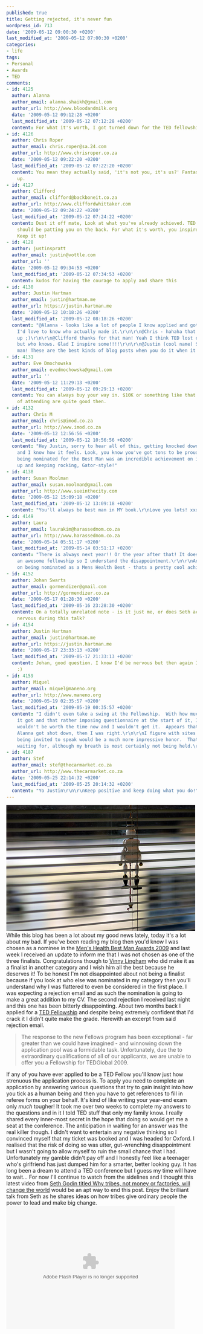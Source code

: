 ```yaml
---
published: true
title: Getting rejected, it's never fun
wordpress_id: 713
date: '2009-05-12 09:00:30 +0200'
last_modified_at: '2009-05-12 07:00:30 +0200'
categories:
- life
tags:
- Personal
- Awards
- TED
comments:
- id: 4125
  author: Alanna
  author_email: alanna.shaikh@gmail.com
  author_url: http://www.bloodandmilk.org
  date: '2009-05-12 09:12:28 +0200'
  last_modified_at: '2009-05-12 07:12:28 +0200'
  content: For what it's worth, I got turned down for the TED fellowship too.
- id: 4126
  author: Chris Roper
  author_email: chris.roper@sa.24.com
  author_url: http://www.chrisroper.co.za
  date: '2009-05-12 09:22:20 +0200'
  last_modified_at: '2009-05-12 07:22:20 +0200'
  content: You mean they actually said, 'it's not you, it's us?' Fantastic. Now cheer
    up.
- id: 4127
  author: Clifford
  author_email: clifford@backboneit.co.za
  author_url: http://www.cliffordwhittaker.com
  date: '2009-05-12 09:24:22 +0200'
  last_modified_at: '2009-05-12 07:24:22 +0200'
  content: Dust it off mate, Look at what you've already achieved. TED fellowship
    should be patting you on the back. For what it's worth, you inspire allot of people.
    Keep it up!
- id: 4128
  author: justinspratt
  author_email: justin@vottle.com
  author_url: ''
  date: '2009-05-12 09:34:53 +0200'
  last_modified_at: '2009-05-12 07:34:53 +0200'
  content: kudos for having the courage to apply and share this
- id: 4130
  author: Justin Hartman
  author_email: justin@hartman.me
  author_url: https://justin.hartman.me
  date: '2009-05-12 10:18:26 +0200'
  last_modified_at: '2009-05-12 08:18:26 +0200'
  content: "@Alanna - looks like a lot of people I know applied and got rejected.
    I'd love to know who actually made it.\r\n\r\n@Chris - hahaha that cheered me
    up ;)\r\n\r\n@Clifford thanks for that man! Yeah I think TED lost out personally
    but who knows. Glad I inspire some!!!!\r\n\r\n@Justin (cool name) Sprat - shot
    man! These are the best kinds of blog posts when you do it when it hurts most..."
- id: 4131
  author: Eve Dmochowska
  author_email: evedmochowska@gmail.com
  author_url: ''
  date: '2009-05-12 11:29:13 +0200'
  last_modified_at: '2009-05-12 09:29:13 +0200'
  content: You can always buy your way in. $10K or something like that. Your chances
    of attending are quite good then.
- id: 4132
  author: Chris M
  author_email: chris@imod.co.za
  author_url: http://www.imod.co.za
  date: '2009-05-12 12:56:56 +0200'
  last_modified_at: '2009-05-12 10:56:56 +0200'
  content: "Hey Justin, sorry to hear all of this, getting knocked down is never fun
    and I know how it feels. Look, you know you've got tons to be proud of and just
    being nominated for the Best Man was an incredible achievement on its own.\r\n\r\nHead
    up and keeping rocking, Gator-style!"
- id: 4138
  author: Susan Moolman
  author_email: susan.moolman@gmail.com
  author_url: http://www.sueinthecity.com
  date: '2009-05-12 15:09:18 +0200'
  last_modified_at: '2009-05-12 13:09:18 +0200'
  content: "You'll always be best man in MY book.\r\nLove you lots! xxx"
- id: 4149
  author: Laura
  author_email: laurakim@harassedmom.co.za
  author_url: http://www.harassedmom.co.za
  date: '2009-05-14 05:51:17 +0200'
  last_modified_at: '2009-05-14 03:51:17 +0200'
  content: "There is always next year!! Or the year after that! It does look like
    an awesome fellowship so I understand the disappointment.\r\n\r\nAnd congrats
    on being nominated as a Mens Health Best - thats a pretty cool achievement :)"
- id: 4152
  author: Johan Swarts
  author_email: gormendizer@gmail.com
  author_url: http://gormendizer.co.za
  date: '2009-05-17 01:28:30 +0200'
  last_modified_at: '2009-05-16 23:28:30 +0200'
  content: On a totally unrelated note - is it just me, or does Seth actually seem
    nervous during this talk?
- id: 4154
  author: Justin Hartman
  author_email: justin@hartman.me
  author_url: https://justin.hartman.me
  date: '2009-05-17 23:33:13 +0200'
  last_modified_at: '2009-05-17 21:33:13 +0200'
  content: Johan, good question. I know I'd be nervous but then again I'm not Seth
    :)
- id: 4159
  author: Miquel
  author_email: miquel@maneno.org
  author_url: http://www.maneno.org
  date: '2009-05-19 02:35:57 +0200'
  last_modified_at: '2009-05-19 00:35:57 +0200'
  content: "I didn't even take a swing at the Fellowship.  With how much circulation
    it got and that rather imposing questionnaire at the start of it, I figured it
    wouldn't be worth the time now and I wouldn't get it.  Appears that if you and
    Alanna got shot down, then I was right.\r\n\r\nI figure with sites like ours,
    being invited to speak would be a much more impressive honor.  That's what I'm
    waiting for, although my breath is most certainly not being held.\r\n\r\n-miquel"
- id: 4187
  author: Stef
  author_email: stef@thecarmarket.co.za
  author_url: http://www.thecarmarket.co.za
  date: '2009-05-25 22:14:32 +0200'
  last_modified_at: '2009-05-25 20:14:32 +0200'
  content: "Yo Justin\r\n\r\nKeep positive and keep doing what you do!"
---
```

<a href="http://www.flickr.com/photos/unclebumpy/2539483/" target="_blank" title="Sorrow and Rejection by unclebumpy"><img src="/assets/images/uploads/2009/05/2539483_1e8eb90797.jpg" alt="Sorrow and Rejection by unclebumpy" title="Sorrow and Rejection by unclebumpy" /></a>
While this blog has been a lot about my good news lately, today it's a lot about my bad. If you've been reading my blog then you'd know I was chosen as a nominee in the <a href="/2009/04/16/ive-been-nominated-for-the-2009-mens-health-best-man-awards/">Men's Health Best Man Awards 2009</a> and last week I received an update to inform me that I was not chosen as one of the three finalists. Congratulations though to <a href="http://www.vinnylingham.com/">Vinny Lingham</a> who did make it as a finalist in another category and I wish him all the best because he deserves it!
To be honest I'm not disappointed about not being a finalist because if you look at who else was nominated in my category then you'll understand why I was flattered to even be considered in the first place. I was expecting a rejection email and as such the nomination is going to make a great addition to my CV.
The second rejection I received last night and this one has been bitterly disappointing. About two months back I applied for a <a href="http://www.ted.com/index.php/fellows">TED Fellowship</a> and despite being extremely confident that I'd crack it I didn't quite make the grade. Herewith an excerpt from said rejection email.
<blockquote>The response to the new Fellows program has been exceptional - far greater than we could have imagined - and winnowing down the application pool was a formidable task. Unfortunately, due the to extraordinary qualifications of all of our applicants, we are unable to offer you a Fellowship for TEDGlobal 2009. 
</blockquote>
If any of you have ever applied to be a TED Fellow you'll know just how strenuous the application process is. To apply you need to complete an application by answering various questions that try to gain insight into how you tick as a human being and then you have to get references to fill in referee forms on your behalf. It's kind of like writing your year-end exam only <em>much</em> tougher!
It took me over two weeks to complete my answers to the questions and in it I told TED stuff that only my family know. I really shared every inner-most secret in the hope that doing so would get me a seat at the conference.
The anticipation in waiting for an answer was the real killer though. I didn't want to entertain any negative thinking so I convinced myself that my ticket was booked and I was headed for Oxford. I realised that the risk of doing so was utter, gut-wrenching disappointment but I wasn't going to allow myself to ruin the small chance that I had.
Unfortunately my gamble didn't pay off and I honestly feel like a teenager who's girlfriend has just dumped him for a smarter, better looking guy. It has long been a dream to attend a TED conference but I guess my time will have to wait...
For now I'll continue to watch from the sidelines and I thought this latest video from <a href="http://www.ted.com/talks/view/id/538">Seth Godin titled Why tribes, not money or factories, will change the world</a> would be an apt way to end this post. Enjoy the brilliant talk from Seth as he shares ideas on how tribes give ordinary people the power to lead and make big change.
<object width="446" height="326"><param name="movie" value="http://video.ted.com/assets/player/swf/EmbedPlayer.swf"></param><param name="allowFullScreen" value="true" /><param name="wmode" value="transparent"></param><param name="bgColor" value="#ffffff"></param><param name="flashvars" value="vu=http://video.ted.com/talks/embed/SethGodin_2009-embed_high.flv&su=http://images.ted.com/images/ted/tedindex/embed-posters/SethGodin-2009.embed_thumbnail.jpg&vw=432&vh=240&ap=0&ti=538" /><embed src="http://video.ted.com/assets/player/swf/EmbedPlayer.swf" pluginspace="http://www.macromedia.com/go/getflashplayer" type="application/x-shockwave-flash" wmode="transparent" bgColor="#ffffff" width="446" height="326" allowFullScreen="true" flashvars="vu=http://video.ted.com/talks/embed/SethGodin_2009-embed_high.flv&su=http://images.ted.com/images/ted/tedindex/embed-posters/SethGodin-2009.embed_thumbnail.jpg&vw=432&vh=240&ap=0&ti=538"></embed></object>
